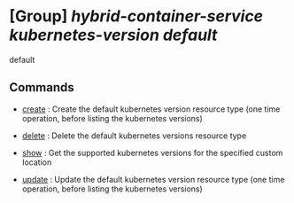 # [Group] _hybrid-container-service kubernetes-version default_

default

## Commands

- [create](/Commands/hybrid-container-service/kubernetes-version/default/_create.md)
: Create the default kubernetes version resource type (one time operation, before listing the kubernetes versions)

- [delete](/Commands/hybrid-container-service/kubernetes-version/default/_delete.md)
: Delete the default kubernetes versions resource type

- [show](/Commands/hybrid-container-service/kubernetes-version/default/_show.md)
: Get the supported kubernetes versions for the specified custom location

- [update](/Commands/hybrid-container-service/kubernetes-version/default/_update.md)
: Update the default kubernetes version resource type (one time operation, before listing the kubernetes versions)
